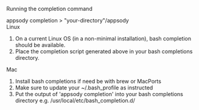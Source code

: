 Running the completion command  

appsody completion > "your-directory"/appsody  
Linux

1. On a current Linux OS (in a non-minimal installation), bash completion should be available.  
2. Place the completion script generated above in your bash completions directory.  

Mac
1. Install bash completions if need be with brew or MacPorts  
2. Make sure to update your ~/.bash_profile as instructed  
3. Put the output of 'appsody completion' into your bash completions directory e.g. /usr/local/etc/bash_completion.d/  
